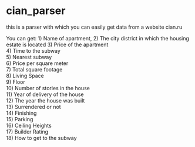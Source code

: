 # cian_parser
this is a parser with which you can easily get data from a website cian.ru

You can get: 1) Name of apartment,
             2) The city district in which the housing estate is located
             3) Price of the apartment             
             4) Time to the subway            
             5) Nearest subway             
             6) Price per square meter             
             7) Total square footage             
             8) Living Space             
             9) Floor             
             10) Number of stories in the house             
             11) Year of delivery of the house            
             12) The year the house was built            
             13) Surrendered or not             
             14) Finishing             
             15) Parking             
             16) Ceiling Heights            
             17) Builder Rating             
             18) How to get to the subway
